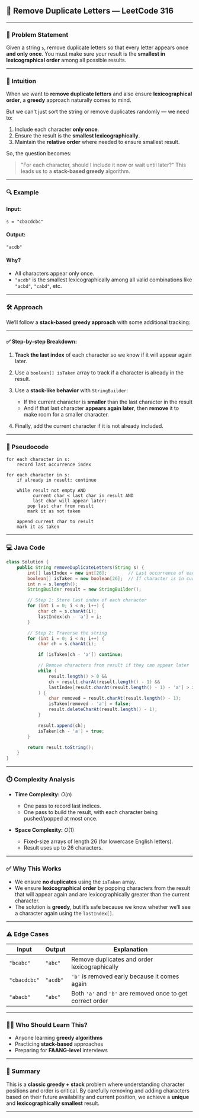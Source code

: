 
## 🧠 Remove Duplicate Letters — LeetCode 316

---

### 📘 Problem Statement

Given a string `s`, remove duplicate letters so that every letter appears once **and only once**. You must make sure your result is the **smallest in lexicographical order** among all possible results.

---

### 🧠 Intuition

When we want to **remove duplicate letters** and also ensure **lexicographical order**, a **greedy** approach naturally comes to mind.

But we can't just sort the string or remove duplicates randomly — we need to:

1. Include each character **only once**.
2. Ensure the result is the **smallest lexicographically**.
3. Maintain the **relative order** where needed to ensure smallest result.

So, the question becomes:

> "For each character, should I include it now or wait until later?"
> This leads us to a **stack-based greedy** algorithm.

---

### 🔍 Example

#### Input:

`s = "cbacdcbc"`

#### Output:

`"acdb"`

#### Why?

* All characters appear only once.
* `"acdb"` is the smallest lexicographically among all valid combinations like `"acbd"`, `"cabd"`, etc.

---

### 🛠️ Approach

We’ll follow a **stack-based greedy approach** with some additional tracking:

---

#### ✅ Step-by-step Breakdown:

1. **Track the last index** of each character so we know if it will appear again later.
2. Use a `boolean[] isTaken` array to track if a character is already in the result.
3. Use a **stack-like behavior** with `StringBuilder`:

   * If the current character is **smaller** than the last character in the result
   * And if that last character **appears again later**, then **remove** it to make room for a smaller character.
4. Finally, add the current character if it is not already included.

---

### 📄 Pseudocode

```
for each character in s:
    record last occurrence index

for each character in s:
    if already in result: continue

    while result not empty AND
          current char < last char in result AND
          last char will appear later:
        pop last char from result
        mark it as not taken

    append current char to result
    mark it as taken
```

---

### 💻 Java Code

```java
class Solution {
    public String removeDuplicateLetters(String s) {
        int[] lastIndex = new int[26];        // Last occurrence of each character
        boolean[] isTaken = new boolean[26];  // If character is in current result
        int n = s.length();
        StringBuilder result = new StringBuilder();

        // Step 1: Store last index of each character
        for (int i = 0; i < n; i++) {
            char ch = s.charAt(i);
            lastIndex[ch - 'a'] = i;
        }

        // Step 2: Traverse the string
        for (int i = 0; i < n; i++) {
            char ch = s.charAt(i);

            if (isTaken[ch - 'a']) continue;

            // Remove characters from result if they can appear later
            while (
                result.length() > 0 &&
                ch < result.charAt(result.length() - 1) &&
                lastIndex[result.charAt(result.length() - 1) - 'a'] > i
            ) {
                char removed = result.charAt(result.length() - 1);
                isTaken[removed - 'a'] = false;
                result.deleteCharAt(result.length() - 1);
            }

            result.append(ch);
            isTaken[ch - 'a'] = true;
        }

        return result.toString();
    }
}
```

---

### ⏱️ Complexity Analysis

* **Time Complexity:**
  $O(n)$

  * One pass to record last indices.
  * One pass to build the result, with each character being pushed/popped at most once.

* **Space Complexity:**
  $O(1)$

  * Fixed-size arrays of length 26 (for lowercase English letters).
  * Result uses up to 26 characters.

---

### ✅ Why This Works

* We ensure **no duplicates** using the `isTaken` array.
* We ensure **lexicographical order** by popping characters from the result that will appear again and are lexicographically greater than the current character.
* The solution is **greedy**, but it’s safe because we know whether we’ll see a character again using the `lastIndex[]`.

---

### ⚠️ Edge Cases

| Input        | Output   | Explanation                                                |
| ------------ | -------- | ---------------------------------------------------------- |
| `"bcabc"`    | `"abc"`  | Remove duplicates and order lexicographically              |
| `"cbacdcbc"` | `"acdb"` | `'b'` is removed early because it comes again              |
| `"abacb"`    | `"abc"`  | Both `'a'` and `'b'` are removed once to get correct order |

---

### 🧑‍🎓 Who Should Learn This?

* Anyone learning **greedy algorithms**
* Practicing **stack-based** approaches
* Preparing for **FAANG-level** interviews

---

### 📌 Summary

This is a **classic greedy + stack** problem where understanding character positions and order is critical.
By carefully removing and adding characters based on their future availability and current position, we achieve a **unique** and **lexicographically smallest** result.

---
